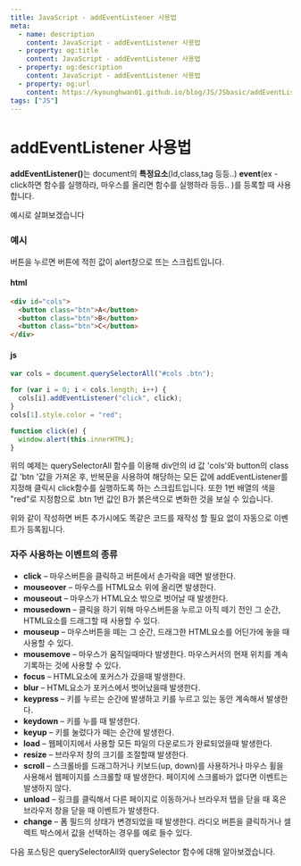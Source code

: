 ```yaml
---
title: JavaScript - addEventListener 사용법
meta:
  - name: description
    content: JavaScript - addEventListener 사용법
  - property: og:title
    content: JavaScript - addEventListener 사용법
  - property: og:description
    content: JavaScript - addEventListener 사용법
  - property: og:url
    content: https://kyounghwan01.github.io/blog/JS/JSbasic/addEventListener/
tags: ["JS"]
---
```


# addEventListener 사용법

<strong>addEventListener()</strong>는 document의 **특정요소**(Id,class,tag 등등..) **event**(ex - click하면 함수를 실행하라, 마우스를 올리면 함수를 실행하라 등등.. )를 등록할 때 사용합니다.

예시로 살펴보겠습니다

### 예시

버튼을 누르면 버튼에 적힌 값이 alert창으로 뜨는 스크립트입니다.

#### html

```html
<div id="cols">
  <button class="btn">A</button>
  <button class="btn">B</button>
  <button class="btn">C</button>
</div>
```

#### js

```js
var cols = document.querySelectorAll("#cols .btn");

for (var i = 0; i < cols.length; i++) {
  cols[i].addEventListener("click", click);
}
cols[1].style.color = "red";

function click(e) {
  window.alert(this.innerHTML);
}
```

위의 예제는 querySelectorAll 함수를 이용해 div안의 id 값 'cols'와 button의 class값 'btn '값을 가져온 후, 반복문을 사용하여 해당하는 모든 값에 addEventListener를 지정해 클릭시 click함수를 실행하도록 하는 스크립트입니다.
또한 1번 배열의 색을 "red"로 지정함으로 .btn 1번 값인 B가 붉은색으로 변화한 것을 보실 수 있습니다.

위와 같이 작성하면 버튼 추가시에도 똑같은 코드를 재작성 할 필요 없이 자동으로 이벤트가 등록됩니다.

### 자주 사용하는 이벤트의 종류

- **click** – 마우스버튼을 클릭하고 버튼에서 손가락을 떼면 발생한다.
- **mouseover** – 마우스를 HTML요소 위에 올리면 발생한다.
- **mouseout** – 마우스가 HTML요소 밖으로 벗어날 때 발생한다.
- **mousedown** – 클릭을 하기 위해 마우스버튼을 누르고 아직 떼기 전인 그 순간, HTML요소를 드래그할 때 사용할 수 있다.
- **mouseup** – 마우스버튼을 떼는 그 순간, 드래그한 HTML요소를 어딘가에 놓을 때 사용할 수 있다.
- **mousemove** – 마우스가 움직일때마다 발생한다. 마우스커서의 현재 위치를 계속 기록하는 것에 사용할 수 있다.
- **focus** – HTML요소에 포커스가 갔을때 발생한다.
- **blur** – HTML요소가 포커스에서 벗어났을때 발생한다.
- **keypress** – 키를 누르는 순간에 발생하고 키를 누르고 있는 동안 계속해서 발생한다.
- **keydown** – 키를 누를 때 발생한다.
- **keyup** – 키를 눌렀다가 떼는 순간에 발생한다.
- **load** – 웹페이지에서 사용할 모든 파일의 다운로드가 완료되었을때 발생한다.
- **resize** – 브라우저 창의 크기를 조절할때 발생한다.
- **scroll** – 스크롤바를 드래그하거나 키보드(up, down)를 사용하거나 마우스 휠을 사용해서 웹페이지를 스크롤할 때 발생한다. 페이지에 스크롤바가 없다면 이벤트는 발생하지 않다.
- **unload** – 링크를 클릭해서 다른 페이지로 이동하거나 브라우저 탭을 닫을 때 혹은 브라우저 창을 닫을 때 이벤트가 발생한다.
- **change** – 폼 필드의 상태가 변경되었을 때 발생한다. 라디오 버튼을 클릭하거나 셀렉트 박스에서 값을 선택하는 경우를 예로 들수 있다.

다음 포스팅은 querySelectorAll와 querySelector 함수에 대해 알아보겠습니다.

<TagLinks />

<Comment />
